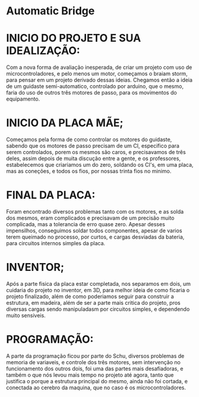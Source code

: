 # Automatic Bridge

# INICIO DO PROJETO E SUA IDEALIZAÇÃO:

Com a nova forma de avaliação inesperada, de criar um projeto com uso de microcontroladores, e pelo menos um motor, começamos o braiam storm, para pensar em um projeto derivado dessas ideias.
Chegamos então a ideia de um guidaste semi-automatico, controlado por arduino, que o mesmo, faria do uso de outros três motores de passo, para os movimentos do equipamento.

# INICIO DA PLACA MÃE;

Começamos pela forma de como controlar os motores do guidaste, sabendo que os motores de passo precisam de um CI, especifico para serem controlados, porem os mesmos são caros, e precisavamos de três deles, assim depois de muita discução entre a gente, e os professores, estabelecemos que criariamos um do zero, soldando os CI's, em uma placa, mas as coneções, e todos os fios, por nossas trinta fios no minimo.

# FINAL DA PLACA:

Foram encontrado diversos problemas tanto com os motores, e as solda dos mesmos, eram complicados e precisavam de um precisão muito complicada, mas a tolerancia de erro quase zero. Apesar desses impensilhos, conseguimos soldar todos componentes, apesar de varios terem queimado no processo, por curtos, e cargas desviadas da bateria, para circuitos internos simples da placa.

# INVENTOR;

Após a parte fisica da placa estar completada, nos separamos em dois, um cuidaria do projeto no inventor, em 3D, para melhor ideia de como ficaria o projeto finalizado, além de como poderiamos seguir para construir a estrutura, em madeira, além de ser a parte mais critica do projeto, pros diversas cargas sendo manipuladasm por circuitos simples, e dependendo muito sensiveis.

# PROGRAMAÇÃO:

A parte da programação ficou por parte do Schu, diversos problemas de memoria de variaveis, e controle dos três motores, sem intervenção no funcionamento dos outros dois, foi uma das partes mais desafiadoras, e também o que nós levou mais tempo no projeto até agora, tanto que justifica o porque a estrutura principal do mesmo, ainda não foi cortada, e conectada ao cerebro da maquina,  que no caso é os microcontroladores.
